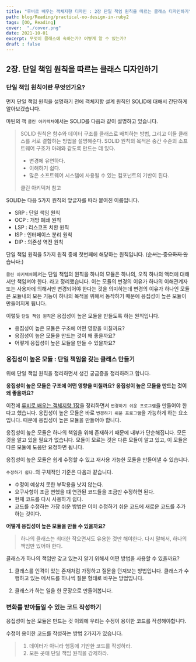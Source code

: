 ```yaml
---
title: "루비로 배우는 객체지향 디자인 : 2장 단일 책임 원칙을 따르는 클래스 디자인하기"
path: blog/Reading/practical-oo-design-in-ruby2
tags: [OO, Reading]
cover:  "./cover.png"
date: 2021-10-01
excerpt: 무엇이 클래스에 속하는가? 어떻게 알 수 있는가?
draft : false
---
```


## 2장. 단일 책임 원칙을 따르는 클래스 디자인하기

### 단일 책임 원칙이란 무엇인가요?

먼저 단일 책임 원칙을 설명하기 전에 객체지향 설계 원칙인 SOLID에 대해서 간단하게 알아보겠습니다. 

마틴의 책 `클린 아키텍처`에서는 SOLID를 다음과 같이 설명하고 있습니다. 

> SOLID 원칙은 함수와 데이터 구조를 클래스로 배치하는 방법, 그리고 이들 클래스를 서로 결합하는 방법을 설명해준다.
> SOLID 원칙의 목적은 중간 수준의 소프트웨어 구조가 아래와 같도록 만드는 데 있다.
>  - 변경에 유연하다.
>  - 이해하기 쉽다.
>  - 많은 소프트웨어 시스템에 사용될 수 있는 컴포넌트의 기반이 된다.
>
> 클린 아키텍처 참고 

SOLID는 다음 5가지 원칙의 앞글자를 따라 붙여진 이름입니다. 
- SRP : 단일 책임 원칙 
- OCP : 개방 폐쇄 원칙 
- LSP : 리스코프 치환 원칙
- ISP : 인터페이스 분리 원칙  
- DIP : 의존성 역전 원칙 

단일 책임 원칙을 5가지 원칙 중에 첫번째에 해당하는 원칙입니다. (~~순서는 중요하지 않습니다.~~)

`클린 아키텍처`에서는 단일 책임의 원칙을 하나의 모듈은 하나의, 오직 하나의 액터에 대해서만 책임져야 한다. 라고 정리했습니다.
이는 모듈의 변경의 이유가 하나의 이해관계자 또는 사용자에 의해서만 변경되어야 한다는 것을 의미하는데 변경의 이유가 하나인 모듈은 모듈내의 모든 기능이 하나의 목적을 위해서 동작하기 때문에 응집성이 높은 모듈이 만들어지게 됩니다. 

이렇듯 `단일 책임 원칙`은 응집성이 높은 모듈을 만들도록 하는 원칙입니다.

* 응집성이 높은 모듈은 구조에 어떤 영향을 미칠까요? 
* 응집성이 높은 모듈을 만드는 것이 왜 좋을까요? 
* 어떻게 응집성이 높은 모듈을 만들 수 있을까요?

### 응집성이 높은 모듈 : 단일 책임을 갖는 클래스 만들기

위에 단일 책임 원칙을 정리하면서 생긴 궁금증을 정리하려고 합니다.

**응집성이 높은 모듈은 구조에 어떤 영향을 미칠까요? 응집성이 높은 모듈을 만드는 것이 왜 좋을까요?**


이전에 [루비로 배우는 객체지향 1장](https://hyejineee.github.io/blog/Reading/practical-oo-design-in-ruby1)을 정리하면서 `변경하기 쉬운 프로그램`을 만들어야 한다고 했습니다. 응집성이 높은 모듈은 바로 `변경하기 쉬운 프로그램`을 가능하게 하는 요소입니다. 때문에 응집성이 높은 모듈을 만들어야 합니다.

응집성이 높은 모듈은 하나의 책임을 위해 존재하기 때문에 내부가 단순해집니다. 모든 것을 알고 있을 필요가 없습니다. 모듈이 모르는 것은 다른 모듈이 알고 있고, 이 모듈은 다른 모듈에 도움만 요청하면 됩니다. 

응집성이 높은 모듈은 쉽게 수정할 수 있고 재사용 가능한 모듈을 만들어낼 수 있습니다. 

`수정하기 쉽다.`의 구체적인 기준은 다음과 같습니다.

* 수정이 예상치 못한 부작용을 낫지 않는다.
* 요구사항이 조금 변했을 떄 연관된 코드들을 조금만 수정하면 된다.
* 현재 코드를 다시 사용하기 쉽다.
* 코드를 수정하는 가장 쉬운 방법은 이미 수정하기 쉬운 코드에 새로운 코드를 추가하는 것이다. 

**어떻게 응집성이 높은 모듈을 만들 수 있을까요?**

> 하나의 클래스는 최대한 작으면서도 유용한 것만 해야한다. 다시 말해서, 하나의 책임만 있어야 한다.

클래스가 하나의 책임만 갖고 있는지 알기 위해서 어떤 방법을 사용할 수 있을까요?

1. 클래스를 인격이 있는 존재처럼 가정하고 질문을 던져보는 방법입니다. 
    클래스가 수행하고 있는 메서드를 하나씩 질문 형태로 바꾸는 방법입니다. 

2. 클래스가 하는 일을 한 문장으로 만들어봅니다. 


### 변화를 받아들일 수 있는 코드 작성하기

응집성이 높은 모듈은 만드는 것 이외에 우리는 수정이 용이한 코드를 작성해야합니다. 

수정이 용이한 코드를 작성하는 방법 2가지가 있습니다. 

> 1. 데이터가 아니라 행동에 기반한 코드를 작성하라.
> 2. 모든 곳애 단일 책임 원칙을 강제하라. 













